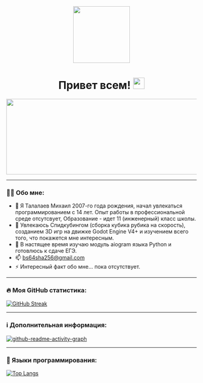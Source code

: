 <div id="header" align="center">
  <img src="https://i.giphy.com/media/v1.Y2lkPTc5MGI3NjExOHNiNHM1eGYzc2Z6bjFydXdqaDUyOHBmM2V3NzZ2ZDk5dXlzcDM5YyZlcD12MV9pbnRlcm5hbF9naWZfYnlfaWQmY3Q9Zw/ES9cAJlcxblRESzOH1/giphy.gif" width="150"/>
</div>
<div id="kol" align="center">
  <img src="https://komarev.com/ghpvc/?username=bs64sha256&style=flat-square&color=blue" alt=""/>
  <h1>
    Привет всем!
    <img src="https://media.giphy.com/media/hvRJCLFzcasrR4ia7z/giphy.gif" width="30px"/>
  </h1>
</div>
<div align="center">
  <img src="https://i.giphy.com/media/v1.Y2lkPTc5MGI3NjExdDg1bWxiczN0dTQxZzkybDQ5ZWRoaDhpYnozNTB2a3JoeXBwOXg4byZlcD12MV9pbnRlcm5hbF9naWZfYnlfaWQmY3Q9Zw/1wq4Z3MvB8eGxvakbQ/giphy.gif" width="600" height="200"/>
</div>

---

### 😶‍🌫️ Обо мне:

- 👋 Я Талалаев Михаил 2007-го года рождения, начал увлекаться программированием с 14 лет. Опыт работы в профессиональной среде отсутсвует, Образование - идет 11 (инженерный) класс школы.
- 👀 Увлекаюсь Спидкубингом (сборка кубика рубика на скорость), созданием 3D игр на движке Godot Engine V4+ и изучением всего того, что покажется мне интересным.
- 🌱 В настящее время изучаю модуль aiogram языка Python и готовлюсь к сдаче ЕГЭ.
- 📫 bs64sha256@gmail.com
- ⚡ Интересный факт обо мне... пока отсутствует.

---

### 🔥 Моя GitHub статистика:
[![GitHub Streak](https://github-readme-streak-stats.herokuapp.com/?user=bs64sha256&theme=dark)](https://git.io/streak-stats)

---

### ℹ️ Дополнительная информация:
[![github-readme-activity-graph](https://github-readme-stats.vercel.app/api?username=bs64sha256&show_icons=true&theme=radical)](https://github.com/anuraghazra/github-readme-stats?tab=readme-ov-file)

---

### :space_invader: Языки программирования:
[![Top Langs](https://github-readme-stats.vercel.app/api/top-langs/?username=bs64sha256&theme=dark)](https://github.com/anuraghazra/github-readme-stats)

<!---
bs64sha256/bs64sha256 is a ✨ special ✨ repository because its `README.md` (this file) appears on your GitHub profile.
You can click the Preview link to take a look at your changes.
--->
